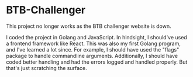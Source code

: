 # BTB-Challenger
This project no longer works as the BTB challenger website is down.

I coded the project in Golang and JavaScript. In hindsight, I should've used a frontend framework like React. This was also my first Golang program, and I've learned a lot since. For example, I should have used the "flags" package to handle commandline arguments. Additionally, I should have coded better handling and had the errors logged and handled properly. But that's just scratching the surface.
